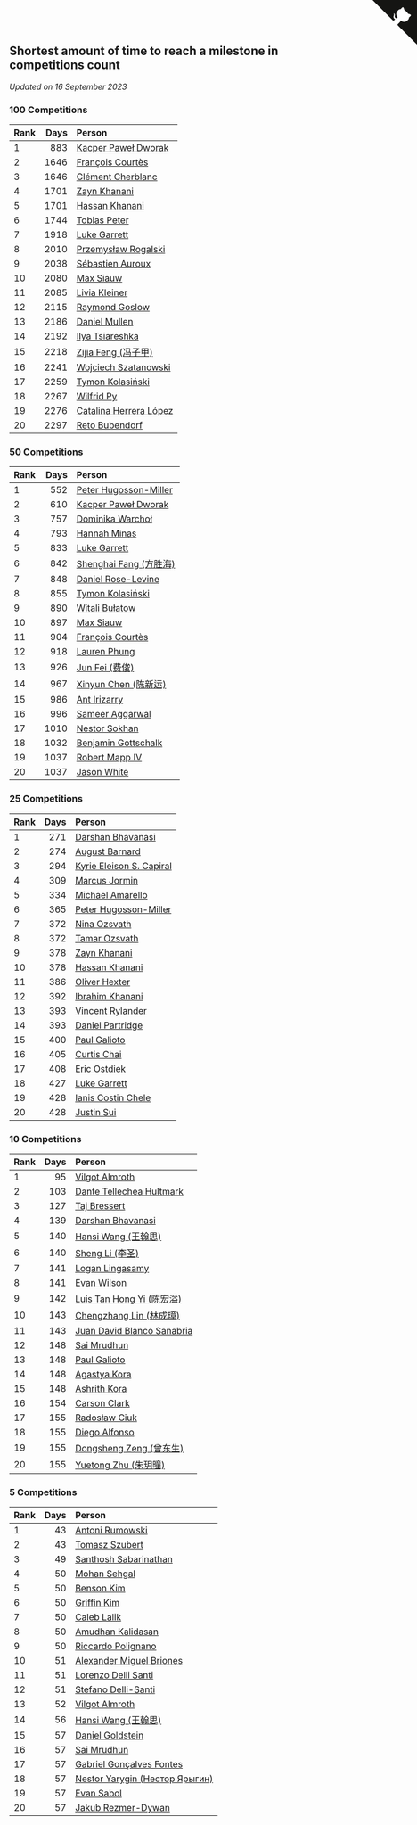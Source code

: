 ## Shortest amount of time to reach a milestone in competitions count

*Updated on 16 September 2023*


### 100 Competitions

| Rank | Days | Person |
| :--- | ---: | :--- |
| 1 | 883 | [Kacper Paweł Dworak](https://www.worldcubeassociation.org/persons/2020DWOR01) |
| 2 | 1646 | [François Courtès](https://www.worldcubeassociation.org/persons/2008COUR01) |
| 3 | 1646 | [Clément Cherblanc](https://www.worldcubeassociation.org/persons/2014CHER05) |
| 4 | 1701 | [Zayn Khanani](https://www.worldcubeassociation.org/persons/2018KHAN28) |
| 5 | 1701 | [Hassan Khanani](https://www.worldcubeassociation.org/persons/2018KHAN26) |
| 6 | 1744 | [Tobias Peter](https://www.worldcubeassociation.org/persons/2014PETE03) |
| 7 | 1918 | [Luke Garrett](https://www.worldcubeassociation.org/persons/2017GARR05) |
| 8 | 2010 | [Przemysław Rogalski](https://www.worldcubeassociation.org/persons/2013ROGA02) |
| 9 | 2038 | [Sébastien Auroux](https://www.worldcubeassociation.org/persons/2008AURO01) |
| 10 | 2080 | [Max Siauw](https://www.worldcubeassociation.org/persons/2017SIAU02) |
| 11 | 2085 | [Livia Kleiner](https://www.worldcubeassociation.org/persons/2013KLEI03) |
| 12 | 2115 | [Raymond Goslow](https://www.worldcubeassociation.org/persons/2014GOSL01) |
| 13 | 2186 | [Daniel Mullen](https://www.worldcubeassociation.org/persons/2016MULL04) |
| 14 | 2192 | [Ilya Tsiareshka](https://www.worldcubeassociation.org/persons/2012TERE01) |
| 15 | 2218 | [Zijia Feng (冯子甲)](https://www.worldcubeassociation.org/persons/2013FENG02) |
| 16 | 2241 | [Wojciech Szatanowski](https://www.worldcubeassociation.org/persons/2011SZAT01) |
| 17 | 2259 | [Tymon Kolasiński](https://www.worldcubeassociation.org/persons/2016KOLA02) |
| 18 | 2267 | [Wilfrid Py](https://www.worldcubeassociation.org/persons/2016PYWI01) |
| 19 | 2276 | [Catalina Herrera López](https://www.worldcubeassociation.org/persons/2017LOPE31) |
| 20 | 2297 | [Reto Bubendorf](https://www.worldcubeassociation.org/persons/2012BUBE01) |

### 50 Competitions

| Rank | Days | Person |
| :--- | ---: | :--- |
| 1 | 552 | [Peter Hugosson-Miller](https://www.worldcubeassociation.org/persons/2021HUGO01) |
| 2 | 610 | [Kacper Paweł Dworak](https://www.worldcubeassociation.org/persons/2020DWOR01) |
| 3 | 757 | [Dominika Warchoł](https://www.worldcubeassociation.org/persons/2021WARC01) |
| 4 | 793 | [Hannah Minas](https://www.worldcubeassociation.org/persons/2017MINA04) |
| 5 | 833 | [Luke Garrett](https://www.worldcubeassociation.org/persons/2017GARR05) |
| 6 | 842 | [Shenghai Fang (方胜海)](https://www.worldcubeassociation.org/persons/2016FANG01) |
| 7 | 848 | [Daniel Rose-Levine](https://www.worldcubeassociation.org/persons/2015ROSE01) |
| 8 | 855 | [Tymon Kolasiński](https://www.worldcubeassociation.org/persons/2016KOLA02) |
| 9 | 890 | [Witali Bułatow](https://www.worldcubeassociation.org/persons/2015BUAT01) |
| 10 | 897 | [Max Siauw](https://www.worldcubeassociation.org/persons/2017SIAU02) |
| 11 | 904 | [François Courtès](https://www.worldcubeassociation.org/persons/2008COUR01) |
| 12 | 918 | [Lauren Phung](https://www.worldcubeassociation.org/persons/2016PHUN02) |
| 13 | 926 | [Jun Fei (费俊)](https://www.worldcubeassociation.org/persons/2016FEIJ02) |
| 14 | 967 | [Xinyun Chen (陈新运)](https://www.worldcubeassociation.org/persons/2017CHEN36) |
| 15 | 986 | [Ant Irizarry](https://www.worldcubeassociation.org/persons/2016IRIZ02) |
| 16 | 996 | [Sameer Aggarwal](https://www.worldcubeassociation.org/persons/2017AGGA01) |
| 17 | 1010 | [Nestor Sokhan](https://www.worldcubeassociation.org/persons/2016SOKH01) |
| 18 | 1032 | [Benjamin Gottschalk](https://www.worldcubeassociation.org/persons/2016GOTT01) |
| 19 | 1037 | [Robert Mapp IV](https://www.worldcubeassociation.org/persons/2016IVRO01) |
| 20 | 1037 | [Jason White](https://www.worldcubeassociation.org/persons/2016WHIT16) |

### 25 Competitions

| Rank | Days | Person |
| :--- | ---: | :--- |
| 1 | 271 | [Darshan Bhavanasi](https://www.worldcubeassociation.org/persons/2022BHAV01) |
| 2 | 274 | [August Barnard](https://www.worldcubeassociation.org/persons/2022BARN21) |
| 3 | 294 | [Kyrie Eleison S. Capiral](https://www.worldcubeassociation.org/persons/2022CAPI02) |
| 4 | 309 | [Marcus Jormin](https://www.worldcubeassociation.org/persons/2022JORM01) |
| 5 | 334 | [Michael Amarello](https://www.worldcubeassociation.org/persons/2022AMAR09) |
| 6 | 365 | [Peter Hugosson-Miller](https://www.worldcubeassociation.org/persons/2021HUGO01) |
| 7 | 372 | [Nina Ozsvath](https://www.worldcubeassociation.org/persons/2022OZSV03) |
| 8 | 372 | [Tamar Ozsvath](https://www.worldcubeassociation.org/persons/2022OZSV04) |
| 9 | 378 | [Zayn Khanani](https://www.worldcubeassociation.org/persons/2018KHAN28) |
| 10 | 378 | [Hassan Khanani](https://www.worldcubeassociation.org/persons/2018KHAN26) |
| 11 | 386 | [Oliver Hexter](https://www.worldcubeassociation.org/persons/2022HEXT01) |
| 12 | 392 | [Ibrahim Khanani](https://www.worldcubeassociation.org/persons/2018KHAN27) |
| 13 | 393 | [Vincent Rylander](https://www.worldcubeassociation.org/persons/2022RYLA01) |
| 14 | 393 | [Daniel Partridge](https://www.worldcubeassociation.org/persons/2022PART02) |
| 15 | 400 | [Paul Galioto](https://www.worldcubeassociation.org/persons/2018GALI12) |
| 16 | 405 | [Curtis Chai](https://www.worldcubeassociation.org/persons/2022CHAI02) |
| 17 | 408 | [Eric Ostdiek](https://www.worldcubeassociation.org/persons/2022OSTD01) |
| 18 | 427 | [Luke Garrett](https://www.worldcubeassociation.org/persons/2017GARR05) |
| 19 | 428 | [Ianis Costin Chele](https://www.worldcubeassociation.org/persons/2021CHEL01) |
| 20 | 428 | [Justin Sui](https://www.worldcubeassociation.org/persons/2022SUIJ01) |

### 10 Competitions

| Rank | Days | Person |
| :--- | ---: | :--- |
| 1 | 95 | [Vilgot Almroth](https://www.worldcubeassociation.org/persons/2023ALMR01) |
| 2 | 103 | [Dante Tellechea Hultmark](https://www.worldcubeassociation.org/persons/2023HULT01) |
| 3 | 127 | [Taj Bressert](https://www.worldcubeassociation.org/persons/2023BRES01) |
| 4 | 139 | [Darshan Bhavanasi](https://www.worldcubeassociation.org/persons/2022BHAV01) |
| 5 | 140 | [Hansi Wang (王翰思)](https://www.worldcubeassociation.org/persons/2020WANG19) |
| 6 | 140 | [Sheng Li (李圣)](https://www.worldcubeassociation.org/persons/2020LISH02) |
| 7 | 141 | [Logan Lingasamy](https://www.worldcubeassociation.org/persons/2023LING02) |
| 8 | 141 | [Evan Wilson](https://www.worldcubeassociation.org/persons/2023WILS11) |
| 9 | 142 | [Luis Tan Hong Yi (陈宏溢)](https://www.worldcubeassociation.org/persons/2023YILU01) |
| 10 | 143 | [Chengzhang Lin (林成璋)](https://www.worldcubeassociation.org/persons/2013LINC02) |
| 11 | 143 | [Juan David Blanco Sanabria](https://www.worldcubeassociation.org/persons/2023SANA04) |
| 12 | 148 | [Sai Mrudhun](https://www.worldcubeassociation.org/persons/2017MRUD01) |
| 13 | 148 | [Paul Galioto](https://www.worldcubeassociation.org/persons/2018GALI12) |
| 14 | 148 | [Agastya Kora](https://www.worldcubeassociation.org/persons/2023KORA01) |
| 15 | 148 | [Ashrith Kora](https://www.worldcubeassociation.org/persons/2023KORA02) |
| 16 | 154 | [Carson Clark](https://www.worldcubeassociation.org/persons/2023CLAR02) |
| 17 | 155 | [Radosław Ciuk](https://www.worldcubeassociation.org/persons/2013CIUK01) |
| 18 | 155 | [Diego Alfonso](https://www.worldcubeassociation.org/persons/2018ALFO01) |
| 19 | 155 | [Dongsheng Zeng (曾东生)](https://www.worldcubeassociation.org/persons/2020ZENG03) |
| 20 | 155 | [Yuetong Zhu (朱玥曈)](https://www.worldcubeassociation.org/persons/2020ZHUY01) |

### 5 Competitions

| Rank | Days | Person |
| :--- | ---: | :--- |
| 1 | 43 | [Antoni Rumowski](https://www.worldcubeassociation.org/persons/2014RUMO01) |
| 2 | 43 | [Tomasz Szubert](https://www.worldcubeassociation.org/persons/2022SZUB02) |
| 3 | 49 | [Santhosh Sabarinathan](https://www.worldcubeassociation.org/persons/2018SABA02) |
| 4 | 50 | [Mohan Sehgal](https://www.worldcubeassociation.org/persons/2023SEHG01) |
| 5 | 50 | [Benson Kim](https://www.worldcubeassociation.org/persons/2023KIMB02) |
| 6 | 50 | [Griffin Kim](https://www.worldcubeassociation.org/persons/2023KIMG01) |
| 7 | 50 | [Caleb Lalik](https://www.worldcubeassociation.org/persons/2023LALI01) |
| 8 | 50 | [Amudhan Kalidasan](https://www.worldcubeassociation.org/persons/2023KALI04) |
| 9 | 50 | [Riccardo Polignano](https://www.worldcubeassociation.org/persons/2023POLI03) |
| 10 | 51 | [Alexander Miguel Briones](https://www.worldcubeassociation.org/persons/2023BRIO01) |
| 11 | 51 | [Lorenzo Delli Santi](https://www.worldcubeassociation.org/persons/2023SANT28) |
| 12 | 51 | [Stefano Delli-Santi](https://www.worldcubeassociation.org/persons/2023DELL02) |
| 13 | 52 | [Vilgot Almroth](https://www.worldcubeassociation.org/persons/2023ALMR01) |
| 14 | 56 | [Hansi Wang (王翰思)](https://www.worldcubeassociation.org/persons/2020WANG19) |
| 15 | 57 | [Daniel Goldstein](https://www.worldcubeassociation.org/persons/2017GOLD01) |
| 16 | 57 | [Sai Mrudhun](https://www.worldcubeassociation.org/persons/2017MRUD01) |
| 17 | 57 | [Gabriel Gonçalves Fontes](https://www.worldcubeassociation.org/persons/2018FONT04) |
| 18 | 57 | [Nestor Yarygin (Нестор Ярыгин)](https://www.worldcubeassociation.org/persons/2019YARY01) |
| 19 | 57 | [Evan Sabol](https://www.worldcubeassociation.org/persons/2019SABO02) |
| 20 | 57 | [Jakub Rezmer-Dywan](https://www.worldcubeassociation.org/persons/2022REZM01) |


<a href="https://github.com/JustinTimeCuber/wca_statistics" class="github-corner" aria-label="View source on Github"><svg width="80" height="80" viewBox="0 0 250 250" style="fill:#151513; color:#fff; position: absolute; top: 0; border: 0; right: 0;" aria-hidden="true"><path d="M0,0 L115,115 L130,115 L142,142 L250,250 L250,0 Z"></path><path d="M128.3,109.0 C113.8,99.7 119.0,89.6 119.0,89.6 C122.0,82.7 120.5,78.6 120.5,78.6 C119.2,72.0 123.4,76.3 123.4,76.3 C127.3,80.9 125.5,87.3 125.5,87.3 C122.9,97.6 130.6,101.9 134.4,103.2" fill="currentColor" style="transform-origin: 130px 106px;" class="octo-arm"></path><path d="M115.0,115.0 C114.9,115.1 118.7,116.5 119.8,115.4 L133.7,101.6 C136.9,99.2 139.9,98.4 142.2,98.6 C133.8,88.0 127.5,74.4 143.8,58.0 C148.5,53.4 154.0,51.2 159.7,51.0 C160.3,49.4 163.2,43.6 171.4,40.1 C171.4,40.1 176.1,42.5 178.8,56.2 C183.1,58.6 187.2,61.8 190.9,65.4 C194.5,69.0 197.7,73.2 200.1,77.6 C213.8,80.2 216.3,84.9 216.3,84.9 C212.7,93.1 206.9,96.0 205.4,96.6 C205.1,102.4 203.0,107.8 198.3,112.5 C181.9,128.9 168.3,122.5 157.7,114.1 C157.9,116.9 156.7,120.9 152.7,124.9 L141.0,136.5 C139.8,137.7 141.6,141.9 141.8,141.8 Z" fill="currentColor" class="octo-body"></path></svg></a><style>.github-corner:hover .octo-arm{animation:octocat-wave 560ms ease-in-out}@keyframes octocat-wave{0%,100%{transform:rotate(0)}20%,60%{transform:rotate(-25deg)}40%,80%{transform:rotate(10deg)}}@media (max-width:500px){.github-corner:hover .octo-arm{animation:none}.github-corner .octo-arm{animation:octocat-wave 560ms ease-in-out}}</style>
